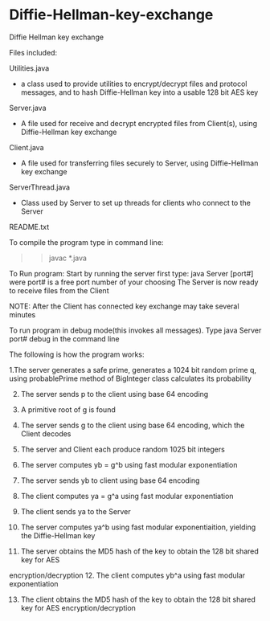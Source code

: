 Diffie-Hellman-key-exchange
===========================

Diffie Hellman key exchange


Files included:

Utilities.java 
- a class used to provide utilities to encrypt/decrypt files and protocol messages, and to hash Diffie-Hellman key into a usable 128 bit AES key

Server.java
- A file used for receive and decrypt encrypted files from Client(s), using Diffie-Hellman key exchange

Client.java
- A file used for transferring files securely to Server, using Diffie-Hellman key exchange

ServerThread.java
- Class used by Server to set up threads for clients who connect to the Server

README.txt

To compile the program type in command line:
>> javac *.java

To Run program:
Start by running the server first type: java Server [port#] were port# is a free port number of your choosing
The Server is now ready to receive files from the Client

NOTE: After the Client has connected key exchange may take several minutes

To run program in debug mode(this invokes all messages). 
Type java Server port# debug in the command line


The following is how the program works:

1.The server generates a safe prime, generates a 1024 bit random prime q, using probablePrime method of BigInteger class calculates its probability

2. The server sends p to the client using base 64 encoding

3. A primitive root of g is found

4. The server sends g to the client using base 64 encoding, which the Client decodes

5. The server and Client each produce random 1025 bit integers

6. The server computes yb = g^b using fast modular exponentiation

7. The server sends yb to client using base 64 encoding

8. The client computes ya = g^a using fast modular exponentiation 

9. The client sends ya to the Server

10. The server computes ya^b using fast modular exponentiaition, yielding the Diffie-Hellman key

11. The server obtains the MD5 hash of the key to obtain the 128 bit shared key for AES

encryption/decryption
12. The client computes yb^a using fast modular exponentiation

13. The client obtains the MD5 hash of the key to obtain the 128 bit shared key for AES encryption/decryption

